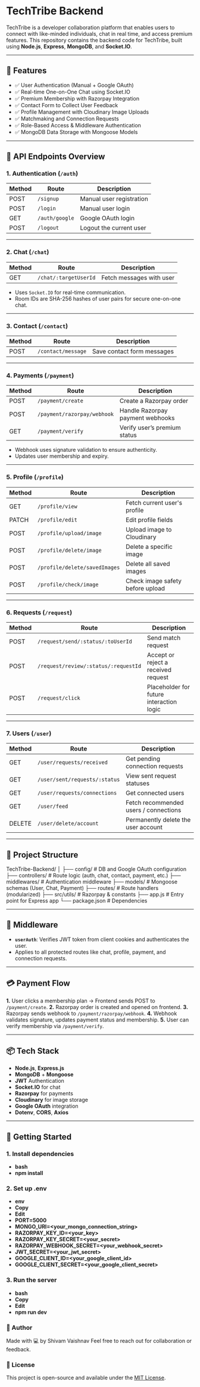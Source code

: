 # TechTribe Backend

TechTribe is a developer collaboration platform that enables users to connect with like-minded individuals, chat in real time, and access premium features. This repository contains the backend code for TechTribe, built using **Node.js**, **Express**, **MongoDB**, and **Socket.IO**.

---

## 🚀 Features

- ✅ User Authentication (Manual + Google OAuth)
- ✅ Real-time One-on-One Chat using Socket.IO
- ✅ Premium Membership with Razorpay Integration
- ✅ Contact Form to Collect User Feedback
- ✅ Profile Management with Cloudinary Image Uploads
- ✅ Matchmaking and Connection Requests
- ✅ Role-Based Access & Middleware Authentication
- ✅ MongoDB Data Storage with Mongoose Models

---

## 🧾 API Endpoints Overview

### 1. **Authentication** (`/auth`)
| Method | Route           | Description                  |
|--------|------------------|------------------------------|
| POST   | `/signup`        | Manual user registration     |
| POST   | `/login`         | Manual user login            |
| GET    | `/auth/google`   | Google OAuth login           |
| POST   | `/logout`        | Logout the current user      |

---

### 2. **Chat** (`/chat`)
| Method | Route                 | Description                  |
|--------|------------------------|------------------------------|
| GET    | `/chat/:targetUserId` | Fetch messages with user     |

- Uses `Socket.IO` for real-time communication.
- Room IDs are SHA-256 hashes of user pairs for secure one-on-one chat.

---

### 3. **Contact** (`/contact`)
| Method | Route             | Description                   |
|--------|--------------------|-------------------------------|
| POST   | `/contact/message` | Save contact form messages    |

---

### 4. **Payments** (`/payment`)
| Method | Route                       | Description                       |
|--------|------------------------------|-----------------------------------|
| POST   | `/payment/create`            | Create a Razorpay order           |
| POST   | `/payment/razorpay/webhook`  | Handle Razorpay payment webhooks |
| GET    | `/payment/verify`            | Verify user’s premium status     |

- Webhook uses signature validation to ensure authenticity.
- Updates user membership and expiry.

---

### 5. **Profile** (`/profile`)
| Method | Route                      | Description                            |
|--------|-----------------------------|----------------------------------------|
| GET    | `/profile/view`             | Fetch current user's profile           |
| PATCH  | `/profile/edit`             | Edit profile fields                    |
| POST   | `/profile/upload/image`     | Upload image to Cloudinary             |
| POST   | `/profile/delete/image`     | Delete a specific image                |
| POST   | `/profile/delete/savedImages` | Delete all saved images              |
| POST   | `/profile/check/image`      | Check image safety before upload       |

---

### 6. **Requests** (`/request`)
| Method | Route                                  | Description                              |
|--------|-----------------------------------------|------------------------------------------|
| POST   | `/request/send/:status/:toUserId`       | Send match request                        |
| POST   | `/request/review/:status/:requestId`    | Accept or reject a received request       |
| POST   | `/request/click`                        | Placeholder for future interaction logic |

---

### 7. **Users** (`/user`)
| Method | Route                                | Description                                   |
|--------|---------------------------------------|-----------------------------------------------|
| GET    | `/user/requests/received`            | Get pending connection requests               |
| GET    | `/user/sent/requests/:status`        | View sent request statuses                    |
| GET    | `/user/requests/connections`         | Get connected users                           |
| GET    | `/user/feed`                         | Fetch recommended users / connections         |
| DELETE | `/user/delete/account`               | Permanently delete the user account           |

---

## 🧱 Project Structure

TechTribe-Backend/
│
├── config/ # DB and Google OAuth configuration
├── controllers/ # Route logic (auth, chat, contact, payment, etc.)
├── middlewares/ # Authentication middleware
├── models/ # Mongoose schemas (User, Chat, Payment)
├── routes/ # Route handlers (modularized)
├── src/utils/ # Razorpay & constants
├── app.js # Entry point for Express app
└── package.json # Dependencies



---

## 🔐 Middleware

- **`userAuth`**: Verifies JWT token from client cookies and authenticates the user.
- Applies to all protected routes like chat, profile, payment, and connection requests.

---

## 💳 Payment Flow

**1.** User clicks a membership plan → Frontend sends POST to `/payment/create`.
**2.** Razorpay order is created and opened on frontend.
**3.** Razorpay sends webhook to `/payment/razorpay/webhook`.
**4.** Webhook validates signature, updates payment status and membership.
**5.** User can verify membership via `/payment/verify`.

---

## 📦 Tech Stack

- **Node.js**, **Express.js**
- **MongoDB** + **Mongoose**
- **JWT** Authentication
- **Socket.IO** for chat
- **Razorpay** for payments
- **Cloudinary** for image storage
- **Google OAuth** integration
- **Dotenv**, **CORS**, **Axios**

---

## 🔧 Getting Started

### 1. Install dependencies

- **bash**
- **npm install**

### 2. Set up .env

- **env**
- **Copy**
- **Edit**
- **PORT=5000**
- **MONGO_URI=<your_mongo_connection_string>**
- **RAZORPAY_KEY_ID=<your_key>**
- **RAZORPAY_KEY_SECRET=<your_secret>**
- **RAZORPAY_WEBHOOK_SECRET=<your_webhook_secret>**
- **JWT_SECRET=<your_jwt_secret>**
- **GOOGLE_CLIENT_ID=<your_google_client_id>**
- **GOOGLE_CLIENT_SECRET=<your_google_client_secret>**   

### 3. Run the server
- **bash**
- **Copy**
- **Edit**
- **npm run dev**


### 👤 Author
Made with 💻 by Shivam Vaishnav
Feel free to reach out for collaboration or feedback.

### 📄 License
This project is open-source and available under the [MIT License](https://opensource.org/licenses/MIT).


